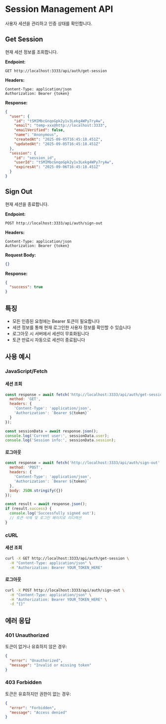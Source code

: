 # Session Management API

사용자 세션을 관리하고 인증 상태를 확인합니다.

## Get Session

현재 세션 정보를 조회합니다.

**Endpoint:**
```
GET http://localhost:3333/api/auth/get-session
```

**Headers:**
```
Content-Type: application/json
Authorization: Bearer {token}
```

**Response:**
```json
{
  "user": {
    "id": "tSMIMbcGnqoGpk2y1v3Lekg4WPy7ryAw",
    "email": "temp-xxx@http://localhost:3333",
    "emailVerified": false,
    "name": "Anonymous",
    "createdAt": "2025-09-05T16:45:18.451Z",
    "updatedAt": "2025-09-05T16:45:18.451Z"
  },
  "session": {
    "id": "session_id",
    "userId": "tSMIMbcGnqoGpk2y1v3Lekg4WPy7ryAw",
    "expiresAt": "2025-09-06T16:45:18.451Z"
  }
}
```

## Sign Out

현재 세션을 종료합니다.

**Endpoint:**
```
POST http://localhost:3333/api/auth/sign-out
```

**Headers:**
```
Content-Type: application/json
Authorization: Bearer {token}
```

**Request Body:**
```json
{}
```

**Response:**
```json
{
  "success": true
}
```

## 특징

- 모든 인증된 요청에는 Bearer 토큰이 필요합니다
- 세션 정보를 통해 현재 로그인한 사용자 정보를 확인할 수 있습니다
- 로그아웃 시 서버에서 세션이 무효화됩니다
- 토큰 만료시 자동으로 세션이 종료됩니다

## 사용 예시

### JavaScript/Fetch

#### 세션 조회
```javascript
const response = await fetch('http://localhost:3333/api/auth/get-session', {
  method: 'GET',
  headers: {
    'Content-Type': 'application/json',
    'Authorization': `Bearer ${token}`
  }
});

const sessionData = await response.json();
console.log('Current user:', sessionData.user);
console.log('Session info:', sessionData.session);
```

#### 로그아웃
```javascript
const response = await fetch('http://localhost:3333/api/auth/sign-out', {
  method: 'POST',
  headers: {
    'Content-Type': 'application/json',
    'Authorization': `Bearer ${token}`
  },
  body: JSON.stringify({})
});

const result = await response.json();
if (result.success) {
  console.log('Successfully signed out');
  // 토큰 삭제 및 로그인 페이지로 리디렉션
}
```

### cURL

#### 세션 조회
```bash
curl -X GET http://localhost:3333/api/auth/get-session \
  -H "Content-Type: application/json" \
  -H "Authorization: Bearer YOUR_TOKEN_HERE"
```

#### 로그아웃
```bash
curl -X POST http://localhost:3333/api/auth/sign-out \
  -H "Content-Type: application/json" \
  -H "Authorization: Bearer YOUR_TOKEN_HERE" \
  -d "{}"
```

## 에러 응답

### 401 Unauthorized
토큰이 없거나 유효하지 않은 경우:
```json
{
  "error": "Unauthorized",
  "message": "Invalid or missing token"
}
```

### 403 Forbidden
토큰은 유효하지만 권한이 없는 경우:
```json
{
  "error": "Forbidden",
  "message": "Access denied"
}
```